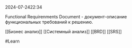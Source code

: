  2024-07-2422:34


Functional Requirenments Document - документ-описание функциональных требований к решению. 

[[Бизнес анализ]]
[[Системный анализ]]
[[BRD]]
[[SRS]]

#Learn